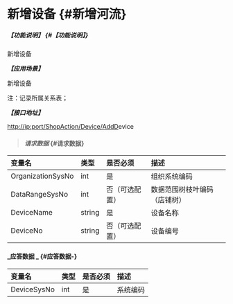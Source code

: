 # 新增设备 {#新增河流}

##### _【功能说明】_ {#【功能说明】}

新增设备

_**【应用场景】**_

新增设备

注：记录所属关系表；

_**【接口地址】**_

[http://ip:port/ShopAction/Device/AddD](http://ip:port/OrganizationAction/Customer/AddCustomer)evice

> #### _请求数据_ {#请求数据}

| 变量名 | 类型 | 是否必须 | 描述 |
| :--- | :--- | :--- | :--- |
| OrganizationSysNo | int | 是 | 组织系统编码 |
| DataRangeSysNo | int | 否（可选配置） | 数据范围树枝叶编码（店铺树） |
| DeviceName | string | 是 | 设备名称 |
| DeviceNo | string | 否（可选配置） | 设备编号 |

#### _应答数据 _ {#应答数据-}

| 变量名 | 类型 | 是否必须 | 描述 |
| :--- | :--- | :--- | :--- |
| DeviceSysNo | int | 是 | 系统编码 |



